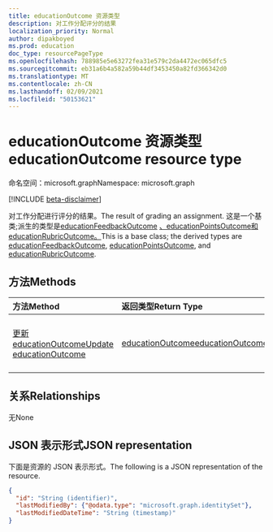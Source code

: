 ```yaml
---
title: educationOutcome 资源类型
description: 对工作分配评分的结果
localization_priority: Normal
author: dipakboyed
ms.prod: education
doc_type: resourcePageType
ms.openlocfilehash: 788985e5e63272fea31e579c2da4472ec065dfc5
ms.sourcegitcommit: eb31a6b4a582a59b44df3453450a82fd366342d0
ms.translationtype: MT
ms.contentlocale: zh-CN
ms.lasthandoff: 02/09/2021
ms.locfileid: "50153621"
---
```

# <a name="educationoutcome-resource-type"></a><span data-ttu-id="1daf9-103">educationOutcome 资源类型</span><span class="sxs-lookup"><span data-stu-id="1daf9-103">educationOutcome resource type</span></span>

<span data-ttu-id="1daf9-104">命名空间：microsoft.graph</span><span class="sxs-lookup"><span data-stu-id="1daf9-104">Namespace: microsoft.graph</span></span>

[!INCLUDE [beta-disclaimer](../../includes/beta-disclaimer.md)]

<span data-ttu-id="1daf9-105">对工作分配进行评分的结果。</span><span class="sxs-lookup"><span data-stu-id="1daf9-105">The result of grading an assignment.</span></span> <span data-ttu-id="1daf9-106">这是一个基类;派生的类型是[educationFeedbackOutcome](educationfeedbackoutcome.md) [、educationPointsOutcome](educationpointsoutcome.md)[和 educationRubricOutcome。](educationrubricoutcome.md)</span><span class="sxs-lookup"><span data-stu-id="1daf9-106">This is a base class; the derived types are [educationFeedbackOutcome](educationfeedbackoutcome.md), [educationPointsOutcome](educationpointsoutcome.md), and [educationRubricOutcome](educationrubricoutcome.md).</span></span>

## <a name="methods"></a><span data-ttu-id="1daf9-107">方法</span><span class="sxs-lookup"><span data-stu-id="1daf9-107">Methods</span></span>

| <span data-ttu-id="1daf9-108">方法</span><span class="sxs-lookup"><span data-stu-id="1daf9-108">Method</span></span>       | <span data-ttu-id="1daf9-109">返回类型</span><span class="sxs-lookup"><span data-stu-id="1daf9-109">Return Type</span></span> | <span data-ttu-id="1daf9-110">说明</span><span class="sxs-lookup"><span data-stu-id="1daf9-110">Description</span></span> |
|:-------------|:------------|:------------|
| [<span data-ttu-id="1daf9-111">更新 educationOutcome</span><span class="sxs-lookup"><span data-stu-id="1daf9-111">Update educationOutcome</span></span>](../api/educationoutcome-update.md) | [<span data-ttu-id="1daf9-112">educationOutcome</span><span class="sxs-lookup"><span data-stu-id="1daf9-112">educationOutcome</span></span>](educationoutcome.md) | <span data-ttu-id="1daf9-113">更新 educationOutcome 对象。</span><span class="sxs-lookup"><span data-stu-id="1daf9-113">Update educationOutcome object.</span></span> |

## <a name="relationships"></a><span data-ttu-id="1daf9-114">关系</span><span class="sxs-lookup"><span data-stu-id="1daf9-114">Relationships</span></span>

<span data-ttu-id="1daf9-115">无</span><span class="sxs-lookup"><span data-stu-id="1daf9-115">None</span></span>

## <a name="json-representation"></a><span data-ttu-id="1daf9-116">JSON 表示形式</span><span class="sxs-lookup"><span data-stu-id="1daf9-116">JSON representation</span></span>

<span data-ttu-id="1daf9-117">下面是资源的 JSON 表示形式。</span><span class="sxs-lookup"><span data-stu-id="1daf9-117">The following is a JSON representation of the resource.</span></span>

<!-- {
  "blockType": "resource",
  "optionalProperties": [

  ],
  "@odata.type": "microsoft.graph.educationOutcome",
  "keyProperty": "id"
}-->

```json
{
  "id": "String (identifier)",
  "lastModifiedBy": {"@odata.type": "microsoft.graph.identitySet"},
  "lastModifiedDateTime": "String (timestamp)"
}
```

<!-- uuid: 16cd6b66-4b1a-43a1-adaf-3a886856ed98
2019-02-04 14:57:30 UTC -->
<!-- {
  "type": "#page.annotation",
  "description": "educationOutcome resource",
  "keywords": "",
  "section": "documentation",
  "tocPath": ""
}-->


